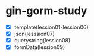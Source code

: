 # gin-gorm-study

- [x] template(lession01-lession06)
- [x] json(lesssion07)
- [x] querystring(lession08)
- [x] formData(lession09)
